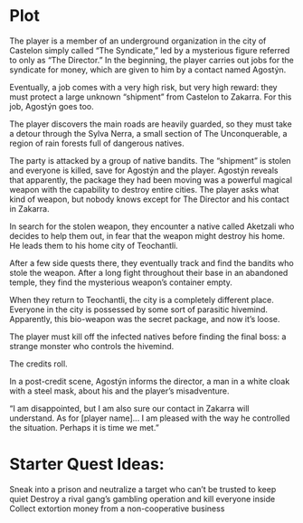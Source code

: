 # Plot
The player is a member of an underground organization in the city of Castelon simply called “The Syndicate,” led by a mysterious figure referred to only as “The Director.” In the beginning, the player carries out jobs for the syndicate for money, which are given to him by a contact named Agostýn.

Eventually, a job comes with a very high risk, but very high reward: they must protect a large unknown “shipment” from Castelon to Zakarra. For this job, Agostýn goes too.

The player discovers the main roads are heavily guarded, so they must take a detour through the Sylva Nerra, a small section of The Unconquerable, a region of rain forests full of dangerous natives.

The party is attacked by a group of native bandits. The “shipment” is stolen and everyone is killed, save for Agostýn and the player. Agostýn reveals that apparently, the package they had been moving was a powerful magical weapon with the capability to destroy entire cities. The player asks what kind of weapon, but nobody knows except for The Director and his contact in Zakarra.

In search for the stolen weapon, they encounter a native called Aketzali who decides to help them out, in fear that the weapon might destroy his home. He leads them to his home city of Teochantli.

After a few side quests there, they eventually track and find the bandits who stole the weapon. After a long fight throughout their base in an abandoned temple, they find the mysterious weapon’s container empty.

When they return to Teochantli, the city is a completely different place. Everyone in the city is possessed by some sort of parasitic hivemind. Apparently, this bio-weapon was the secret package, and now it’s loose.

The player must kill off the infected natives before finding the final boss: a strange monster who controls the hivemind.

The credits roll.

In a post-credit scene, Agostýn informs the director, a man in a white cloak with a steel mask, about his and the player’s misadventure.

“I am disappointed, but I am also sure our contact in Zakarra will understand. As for [player name]... I am pleased with the way he controlled the situation. Perhaps it is time we met.”

# Starter Quest Ideas:
Sneak into a prison and neutralize a target who can’t be trusted to keep quiet
Destroy a rival gang’s gambling operation and kill everyone inside
Collect extortion money from a non-cooperative business
